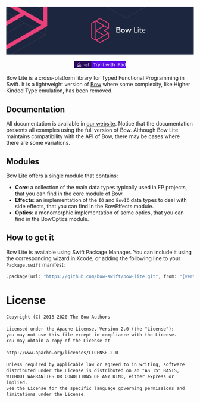 ![Bow Lite](assets/bow-lite-banner.png)

<p align="center">
<a href="https://badge.bow-swift.io/recipe?name=bow-lite&description=Bow%20Lite%20is%20a%20cross-platform%20library%20for%20Typed%20Functional%20Programming%20in%20Swift&url=https://github.com/bow-swift/bow-lite&owner=bow-swift&avatar=https://avatars3.githubusercontent.com/u/44965417?v=4&branch=main"><img src="https://raw.githubusercontent.com/bow-swift/bow-art/master/badges/nef-playgrounds-badge.svg" alt="bow-lite Playground" style="height:20px"></a>
</>

Bow Lite is a cross-platform library for Typed Functional Programming in Swift. It is a lightweight version of [Bow](https://github.com/bow-swift/bow) where some complexity, like Higher Kinded Type emulation, has been removed.

## Documentation

All documentation is available in [our website](https://bow-swift.io/). Notice that the documentation presents all examples using the full version of Bow. Although Bow Lite maintains compatibility with the API of Bow, there may be cases where there are some variations.

## Modules

Bow Lite offers a single module that contains:

- **Core**: a collection of the main data types typically used in FP projects, that you can find in the core module of Bow.
- **Effects**: an implementation of the `IO` and `EnvIO` data types to deal with side effects, that you can find in the BowEffects module.
- **Optics**: a monomorphic implementation of some optics, that you can find in the BowOptics module.

## How to get it

Bow Lite is available using Swift Package Manager. You can include it using the corresponding wizard in Xcode, or adding the following line to your `Package.swift` manifest:

```swift
.package(url: "https://github.com/bow-swift/bow-lite.git", from: "{version}")
```

# License

    Copyright (C) 2018-2020 The Bow Authors

    Licensed under the Apache License, Version 2.0 (the "License");
    you may not use this file except in compliance with the License.
    You may obtain a copy of the License at

    http://www.apache.org/licenses/LICENSE-2.0

    Unless required by applicable law or agreed to in writing, software
    distributed under the License is distributed on an "AS IS" BASIS,
    WITHOUT WARRANTIES OR CONDITIONS OF ANY KIND, either express or implied.
    See the License for the specific language governing permissions and
    limitations under the License.
